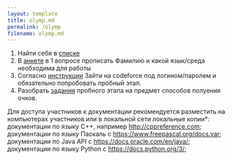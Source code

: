 ```yaml
---
layout: template
title: olymp.md
permalink: /olymp
filename: olymp.md
---
```


<link rel="stylesheet" href="./faq/style.css">

1. Найти себя в [списке](https://docs.google.com/spreadsheets/d/1gUr_PlMx5NpXUrC_A_erjie02SJRnQlW/edit?usp=share_link&ouid=107494456497398816128&rtpof=true&sd=true)
2. В [анкете](https://docs.google.com/forms/d/e/1FAIpQLSe07ZQhXLpsezvcUPMFB3P9Yu2n5tpuw-eGEeCy2Tf8avViqg/viewform?usp=share_link) в 1 вопросе прописать Фамилию и какой язык/среда необходима для работы
3. Согласно [инструкции](https://docs.google.com/document/d/1hymEuUquEW_5cGhRrPe3xzq61dzxSkFu/edit?usp=share_link&ouid=107494456497398816128&rtpof=true&sd=true) Зайти на codeforce под логином/паролем и обязательно попробовать пробный этап.
4. Разобрать [задания](https://drive.google.com/file/d/1iHDbp3xisoi1d_IDSzslV9iU0AqPZMxy/view?usp=share_link) пробного этапа на предмет способов полуения очков.

Для доступа участников к документации рекомендуется разместить на компьютерах участников или в локальной сети локальные копии*:
документации по языку C++, например http://cppreference.com;
документации по языку Паскаль с https://www.freepascal.org/docs.var;
документации по Java API с https://docs.oracle.com/en/java/;
документации по языку Python с https://docs.python.org/3/;
